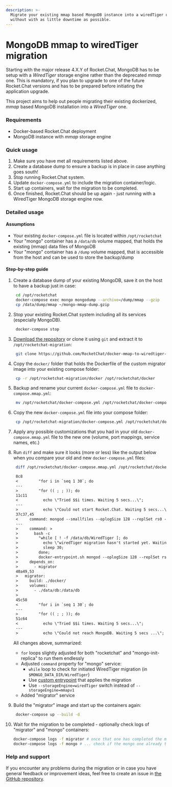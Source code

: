 ```yaml
---
description: >-
  Migrate your existing mmap based MongoDB instance into a wiredTiger one
  without with as little downtime as possible.
---
```


# MongoDB mmap to wiredTiger migration

Starting with the major release 4.X.Y of Rocket.Chat, MongoDB has to be setup with a _WiredTiger_ storage engine rather than the deprecated _mmap_ one. This is mandatory, if you plan to upgrade to one of the future Rocket.Chat versions and has to be prepared before initiating the application upgrade.

This project aims to help out people migrating their existing dockerized, _mmap_ based MongoDB installation into a _WiredTiger_ one.

### Requirements

* Docker-based Rocket.Chat deployment
* MongoDB instance with _mmap_ storage engine

### Quick usage

1. Make sure you have met all requirements listed above.
2. Create a database dump to ensure a backup is in place in case anything goes south!
3. Stop running Rocket.Chat system.
4. Update `docker-compose.yml` to include the migration container/logic.
5. Start up containers, wait for the migration to be completed.
6. Once finished, Rocket.Chat should be up again - just running with a WiredTiger MongoDB storage engine now.

### Detailed usage

#### Assumptions

* Your existing `docker-compose.yml` file is located within `/opt/rocketchat`
* Your "mongo" container has a `/data/db` volume mapped, that holds the existing \(mmap\) data files of MongoDB
* Your "mongo" container has a `/dump` volume mapped, that is accessible from the host and can be used to store the backup/dump

#### Step-by-step guide

1. Create a database dump of your existing MongoDB, save it on the host to have a backup just in case:

   ```bash
    cd /opt/rocketchat
    docker-compose exec mongo mongodump --archive=/dump/mmap --gzip
    cp /data/dump/mmap ~/mongo-mmap-dump.gzip
   ```

2. Stop your existing Rocket.Chat system including all its services \(especially MongoDB\).

   ```bash
    docker-compose stop
   ```

3. [Download the repository](https://github.com/RocketChat/docker-mmap-to-wiredtiger-migration/archive/main.zip) or clone it using `git` and extract it to `/opt/rocketchat-migration`:

   ```bash
    git clone https://github.com/RocketChat/docker-mmap-to-wiredtiger-migration /opt/rocketchat-migration
   ```

4. Copy the `docker/` folder that holds the Dockerfile of the custom migrator image into your existing compose folder:

   ```bash
    cp -r /opt/rocketchat-migration/docker /opt/rocketchat/docker
   ```

5. Backup and rename your current `docker-compose.yml` file to `docker-compose.mmap.yml`:

   ```bash
    mv /opt/rocketchat/docker-compose.yml /opt/rocketchat/docker-compose.mmap.yml
   ```

6. Copy the new `docker-compose.yml` file into your compose folder:

   ```bash
    cp /opt/rocketchat-migration/docker-compose.yml /opt/rocketchat/docker-compose.yml
   ```

7. Apply any possible customizations that you had in your old `docker-compose.mmap.yml` file to the new one \(volume, port mappings, service names, etc.\)
8. Run `diff` and make sure it looks \(more or less\) like the output below when you compare your old and new `docker-compose.yml` files:

   ```bash
    diff /opt/rocketchat/docker-compose.mmap.yml /opt/rocketchat/docker-compose.yml
   ```

   ```diff
    8c8
    <         "for i in `seq 1 30`; do
    ---
    >         "for (( ; ; )); do
    11c11
    <           echo \"Tried $$i times. Waiting 5 secs...\";
    ---
    >           echo \"Could not start Rocket.Chat. Waiting 5 secs...\";
    37c37,45
    <     command: mongod --smallfiles --oplogSize 128 --replSet rs0 --storageEngine=mmapv1
    ---
    >     command: >
    >       bash -c
    >         "while [ ! -f /data/db/WiredTiger ]; do
    >           echo \"wiredTiger migration hasn't started yet. Waiting 30 secs...\";
    >           sleep 30;
    >         done;
    >         docker-entrypoint.sh mongod --oplogSize 128 --replSet rs0 --storageEngine=wiredTiger;"
    >     depends_on:
    >       - migrator
    40a49,53
    >   migrator:
    >     build: ./docker/
    >     volumes:
    >       - ./data/db:/data/db
    >
    45c58
    <         "for i in `seq 1 30`; do
    ---
    >         "for (( ; ; )); do
    51c64
    <           echo \"Tried $$i times. Waiting 5 secs...\";
    ---
    >           echo \"Could not reach MongoDB. Waiting 5 secs ...\";
   ```

   All changes above, summarized:

   * `for` loops slightly adjusted for both "rocketchat" and "mongo-init-replica" to run them endlessly
   * Adjusted `command` property for "mongo" service:
     * `while` loop to check for initiated WiredTiger migration \(in `$MONGO_DATA_DIR/WiredTiger`\)
     * Use [custom entrypoint](https://github.com/RocketChat/docker-mmap-to-wiredtiger-migration/blob/main/docker/entrypoint.sh) that applies the migration
     * Use `--storageEngine=wiredTiger` switch instead of `--storageEngine=mmapv1`
   * Added "migrator" service

9. Build the "migrator" image and start up the containers again:

   ```bash
    docker-compose up --build -d
   ```

10. Wait for the migration to be completed - optionally check logs of "migrator" and "mongo" containers:

    ```bash
    docker-compose logs -f migrator # once that one has completed the migration ...
    docker-compose logs -f mongo # ... check if the mongo one already took over
    ```

### Help and support

If you encounter any problems during the migration or in case you have general feedback or improvement ideas, feel free to create an issue in [the GitHub repository](https://github.com/RocketChat/docker-mmap-to-wiredtiger-migration).

